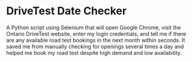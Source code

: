 # DriveTest Date Checker
A Python script using Selenium that will open Google Chrome, visit the Ontario DriveTest website, enter my login credentials, and tell me if there are any available road test bookings in the next month within seconds. It saved me from manually checking for openings several times a day and helped me book my road test despite high demand and low availability.
